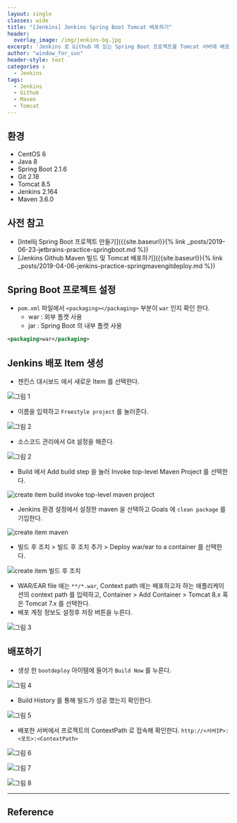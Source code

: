```yaml
--- 
layout: single
classes: wide
title: "[Jenkins] Jenkins Spring Boot Tomcat 배포하기"
header:
  overlay_image: /img/jenkins-bg.jpg
excerpt: 'Jenkins 로 Github 에 있는 Spring Boot 프로젝트를 Tomcat 서버에 배포하자'
author: "window_for_sun"
header-style: text
categories :
  - Jenkins
tags:
  - Jenkins
  - Github
  - Maven
  - Tomcat
---  
```


## 환경
- CentOS 6
- Java 8
- Spring Boot 2.1.6
- Git 2.18
- Tomcat 8.5
- Jenkins 2.164
- Maven 3.6.0

## 사전 참고
- [Intellij Spring Boot 프로젝트 만들기]({{site.baseurl}}{% link _posts/2019-06-23-jetbrains-practice-springboot.md %})
- [Jenkins Github Maven 빌드 및 Tomcat 배포하기]({{site.baseurl}}{% link _posts/2019-04-06-jenkins-practice-springmavengitdeploy.md %})

## Spring Boot 프로젝트 설정
- `pom.xml` 파일에서 `<packaging></packaging>` 부분이 `war` 인지 확인 한다.
	- war : 외부 톰캣 사용
	- jar : Spring Boot 의 내부 톰캣 사용
	
```xml
<packaging>war</packaging>
```  
  	
## Jenkins 배포 Item 생성
- 젠킨스 대시보드 에서 새로운 Item 를 선택한다.

![그림 1]({{site.baseurl}}/img/jenkins/jenkins-gitmaventomcatdeploy-createitem-1.png)

- 이름을 입력하고 `Freestyle project` 를 눌러준다.

![그림 2]({{site.baseurl}}/img/jenkins/practice-springbootdeploy-1.png)

- 소스코드 관리에서 Git 설정을 해준다.

![그림 2]({{site.baseurl}}/img/jenkins/practice-springbootdeploy-2.png)

- Build 에서 Add build step 을 눌러 Invoke top-level Maven Project 를 선택한다.

![create item build invoke top-level maven project]({{site.baseurl}}/img/jenkins/jenkins-gitmaventomcatdeploy-createitem-8.png)

- Jenkins 환경 설정에서 설정한 maven 을 선택하고 Goals 에 `clean package` 를 기입한다.

![create item maven]({{site.baseurl}}/img/jenkins/jenkins-gitmaventomcatdeploy-createitem-9.png)

- 빌드 후 조치 > 빌드 후 조치 추가 > Deploy war/ear to a container 를 선택한다.

![create item 빌드 후 조치]({{site.baseurl}}/img/jenkins/jenkins-gitmaventomcatdeploy-createitem-10.png)

- WAR/EAR file 에는 `**/*.war`, Context path 에는 배포하고자 하는 애플리케이션의 context path 를 입력하고, Container > Add Container > Tomcat 8.x 혹은 Tomcat 7.x 를 선택한다.
- 배포 계정 정보도 설정후 저장 버튼을 누른다.

![그림 3]({{site.baseurl}}/img/jenkins/practice-springbootdeploy-3.png)

## 배포하기
- 생성 한 `bootdeploy` 아이템에 들어가 `Build Now` 를 누른다.

![그림 4]({{site.baseurl}}/img/jenkins/practice-springbootdeploy-4.png)

- Build History 를 통해 빌드가 성공 했는지 확인한다.

![그림 5]({{site.baseurl}}/img/jenkins/practice-springbootdeploy-5.png)

- 배포한 서버에서 프로젝트의 ContextPath 로 접속해 확인한다. `http://<서버IP>:<포트>:<ContextPath>`

![그림 6]({{site.baseurl}}/img/jenkins/practice-springbootdeploy-6.png)

![그림 7]({{site.baseurl}}/img/jenkins/practice-springbootdeploy-7.png)

![그림 8]({{site.baseurl}}/img/jenkins/practice-springbootdeploy-8.png)



---
## Reference
